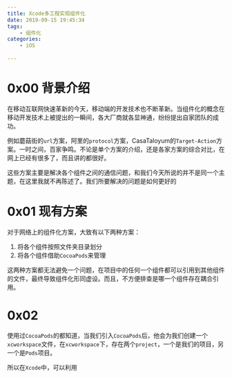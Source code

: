 ```yaml
---
title: Xcode多工程实现组件化
date: 2019-09-15 19:45:34
tags:
	- 组件化
categories:
	- iOS
	
---
```


# 0x00 背景介绍
在移动互联网快速革新的今天，移动端的开发技术也不断革新。当组件化的概念在移动开发技术上被提出的一瞬间，各大厂商就各显神通，纷纷提出自家团队的成功。

例如蘑菇街的`url`方案，阿里的`protocol`方案，CasaTaloyum的`Target-Action`方案。一时之间，百家争鸣。不论是单个方案的介绍，还是各家方案的综合对比，在网上已经有很多了，而且讲的都很好。

这些方案主要是解决各个组件之间的通信问题，和我们今天所说的并不是同一个主题，在这里我就不再陈述了。我们所要解决的问题是如何更好的

# 0x01 现有方案

对于网络上的组件化方案，大致有以下两种方案：

1. 将各个组件按照文件夹目录划分
2. 将各个组件借助`CocoaPods`来管理

这两种方案都无法避免一个问题，在项目中的任何一个组件都可以引用到其他组件的文件，最终导致组件化形同虚设。而且，不方便排查是哪一个组件存在耦合引用。

# 0x02 

使用过`CocoaPods`的都知道，当我们引入`CocoaPods`后，他会为我们创建一个`xcworkspace`文件，在`xcworkspace`下，存在两个`project`，一个是我们的项目，另一个是`Pods`项目。

所以在`Xcode`中，可以利用

